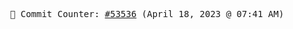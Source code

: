 <p align="center">
    <samp>
        📮 Commit Counter: <a href="https://github.com/Javascript-void0/Javascript-void0/commits/main">#53536</a> (April 18, 2023 @ 07:41 AM)
    </samp>
</p>